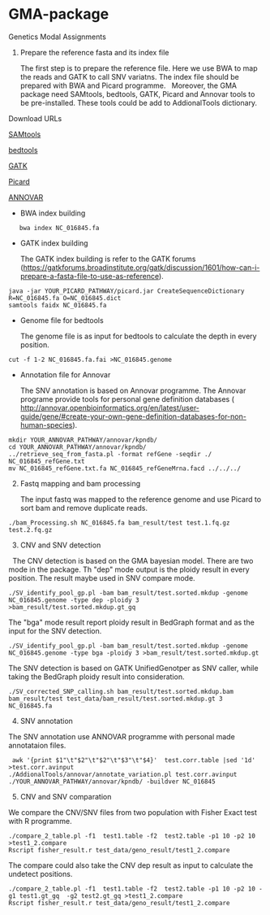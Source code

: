 # GMA-package

Genetics Modal Assignments

1. Prepare the reference fasta and its index file

   The first step is to prepare the reference file. Here we use BWA to map the reads and GATK to call SNV variatns. The index file should be prepared with BWA and Picard programme. 
   Moreover, the GMA package need SAMtools, bedtools, GATK, Picard and Annovar tools to be pre-installed. These tools could be add to  AddionalTools dictionary. 

Download URLs

[SAMtools](https://github.com/samtools/samtools)

[bedtools](https://github.com/arq5x/bedtools2/blob/master/docs/index.rst)

[GATK](https://software.broadinstitute.org/gatk/download/)

[Picard](http://broadinstitute.github.io/picard/)

[ANNOVAR](http://annovar.openbioinformatics.org/en/latest/user-guide/download/)


+ BWA index building

```{sh}
   bwa index NC_016845.fa
```

+ GATK index building

   The GATK index building is refer to the GATK forums (https://gatkforums.broadinstitute.org/gatk/discussion/1601/how-can-i-prepare-a-fasta-file-to-use-as-reference). 
 
```{sh}
java -jar YOUR_PICARD_PATHWAY/picard.jar CreateSequenceDictionary R=NC_016845.fa O=NC_016845.dict 
samtools faidx NC_016845.fa
```

+ Genome file for bedtools

   The genome file is as input for bedtools to calculate the depth in every position.

```{sh}
cut -f 1-2 NC_016845.fa.fai >NC_016845.genome
```

+ Annotation file for Annovar

   The SNV annotation is based on Annovar programme. The Annovar programe provide tools for personal gene definition databases ( http://annovar.openbioinformatics.org/en/latest/user-guide/gene/#create-your-own-gene-definition-databases-for-non-human-species).

```{sh}
mkdir YOUR_ANNOVAR_PATHWAY/annovar/kpndb/
cd YOUR_ANNOVAR_PATHWAY/annovar/kpndb/
../retrieve_seq_from_fasta.pl -format refGene -seqdir ./ NC_016845_refGene.txt
mv NC_016845_refGene.txt.fa NC_016845_refGeneMrna.facd ../../../
```

2. Fastq mapping and bam processing

   The input fastq was mapped to the reference genome and use Picard to sort bam and remove duplicate reads.

```{sh}
./bam_Processing.sh NC_016845.fa bam_result/test test.1.fq.gz test.2.fq.gz
```

3. CNV and SNV detection

   The CNV detection is based on the GMA bayesian model. There are two mode in the package. Th "dep" mode output is the ploidy result in every position. The result maybe used in SNV compare mode.

```{sh}
./SV_identify_pool_gp.pl -bam bam_result/test.sorted.mkdup -genome NC_016845.genome -type dep -ploidy 3 >bam_result/test.sorted.mkdup.gt_gq
```

The "bga" mode result report ploidy result in BedGraph format and as the input for the SNV detection.

```{sh}
./SV_identify_pool_gp.pl -bam bam_result/test.sorted.mkdup -genome NC_016845.genome -type bga -ploidy 3 >bam_result/test.sorted.mkdup.gt
```

The SNV detection is based on GATK UnifiedGenotper as SNV caller, while taking the BedGraph ploidy result into consideration.  

```{sh}
./SV_corrected_SNP_calling.sh bam_result/test.sorted.mkdup.bam bam_result/test test_data/bam_result/test.sorted.mkdup.gt 3 NC_016845.fa
```

4. SNV annotation

The SNV annotation use ANNOVAR programme with personal made annotataion files. 

```{sh}
 awk '{print $1"\t"$2"\t"$2"\t"$3"\t"$4}'  test.corr.table |sed '1d' >test.corr.avinput
./AddionalTools/annovar/annotate_variation.pl test.corr.avinput ./YOUR_ANNOVAR_PATHWAY/annovar/kpndb/ -buildver NC_016845
```

5. CNV and SNV comparation

We compare the CNV/SNV files from two population with Fisher Exact test with R programme. 

```{sh}
./compare_2_table.pl -f1  test1.table -f2  test2.table -p1 10 -p2 10 >test1_2.compare 
Rscript fisher_result.r test_data/geno_result/test1_2.compare
```

The compare could also take the CNV dep result as input to calculate the undetect positions.

```{sh}
./compare_2_table.pl -f1  test1.table -f2  test2.table -p1 10 -p2 10 -g1 test1.gt_gq  -g2 test2.gt_gq >test1_2.compare 
Rscript fisher_result.r test_data/geno_result/test1_2.compare
```

